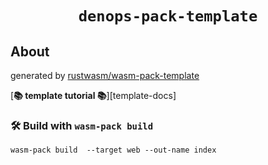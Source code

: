 <div align="center">

  <h1><code>denops-pack-template</code></h1>

</div>

## About

generated by [rustwasm/wasm-pack-template](https://github.com/rustwasm/wasm-pack-template)

[**📚 template tutorial 📚**][template-docs]

### 🛠️ Build with `wasm-pack build`

```
wasm-pack build  --target web --out-name index
```
